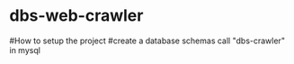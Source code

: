 # dbs-web-crawler 

#How to setup the project
#create a database schemas call "dbs-crawler" in mysql

